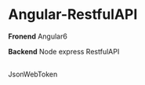 # Angular-RestfulAPI

**Fronend** 
Angular6

**Backend**
Node express RestfulAPI

##  
JsonWebToken 
